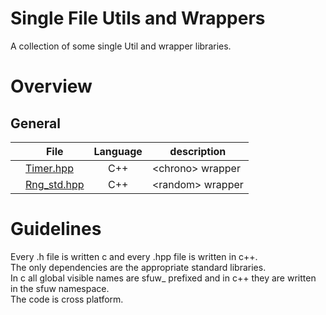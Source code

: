 # Single File Utils and Wrappers
A collection of some single Util and wrapper libraries.

# Overview
## General
|   | File                                          | Language | description
|---| --------------------------------------------- |:--------:| -----------
|   | [Timer.hpp](sfuw/general/Timer.hpp)           | C++      | \<chrono> wrapper
|   | [Rng_std.hpp](sfuw/general/Rng_std.hpp)       | C++      | \<random> wrapper


# Guidelines
Every .h file is written c and every .hpp file is written in c++.\
The only dependencies are the appropriate standard libraries.\
In c all global visible names are sfuw_ prefixed and in c++ they are written in the sfuw namespace.\
The code is cross platform.